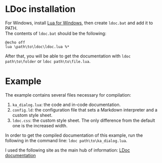 # LDoc installation
For Windows, install [Lua for Windows][1], then create `ldoc.bat` and add it to PATH.  
The contents of `ldoc.bat` should be the following:
```
@echo off
lua \path\to\ldoc\ldoc.lua %*
```
After that, you will be able to get the documentation with `ldoc path\to\folder` or `ldoc path\to\file.lua`.

# Example
The example contains several files necessary for compilation:  
1. `ka_dialog.lua`: the code and in-code documentation.
2. `config.ld`: the configuration file that sets a Markdown interpreter and a custom style sheet.
3. `ldoc.css`: the custom style sheet. The only difference from the default one is the increased width.

In order to get the compiled documentation of this example, run the following in the command line: `ldoc path\to\ka_dialog.lua`.

I used the following site as the main hub of information: [LDoc documentation][2]

[1]: https://github.com/rjpcomputing/luaforwindows/releases
[2]: https://stevedonovan.github.io/ldoc/manual/doc.md.html
